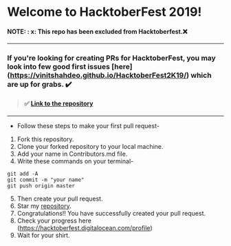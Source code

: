 # Welcome to HacktoberFest 2019!

#### NOTE: : x: This repo has been excluded from Hacktoberfest.:x:

---

### If you're looking for creating PRs for HacktoberFest, **you may look into few good first issues [here] (https://vinitshahdeo.github.io/HacktoberFest2K19/)** which are up for grabs. :heavy_check_mark: 

> #### :white_check_mark: [Link to the repository](https://github.com/vinitshahdeo/HacktoberFest2K19)

---

* Follow these steps to make your first pull request-

1. Fork this repository.
2. Clone your forked repository to your local machine.
3. Add your name in Contributors.md file.
4. Write these commands on your terminal-
```
git add -A
git commit -m "your name"
git push origin master
```
5. Then create your pull request.
6. Star my [repository](https://github.com/Dhroov7/HacktoberFest2019).
7. Congratulations!! You have successfully created your pull request.
8. Check your progress here (https://hacktoberfest.digitalocean.com/profile)
9. Wait for your shirt.
